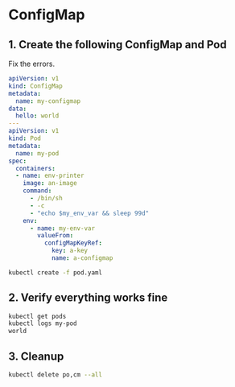# ConfigMap

## 1. Create the following ConfigMap and Pod

Fix the errors.

```yaml 
apiVersion: v1
kind: ConfigMap
metadata:
  name: my-configmap
data:
  hello: world
---
apiVersion: v1
kind: Pod
metadata:
  name: my-pod
spec:
  containers:
  - name: env-printer
    image: an-image
    command:
      - /bin/sh
      - -c
      - "echo $my_env_var && sleep 99d"
    env:
      - name: my-env-var
        valueFrom:
          configMapKeyRef:
            key: a-key
            name: a-configmap
```

```bash
kubectl create -f pod.yaml
```

## 2. Verify everything works fine

```bash
kubectl get pods
kubectl logs my-pod
world
```

## 3. Cleanup

```bash
kubectl delete po,cm --all
```

